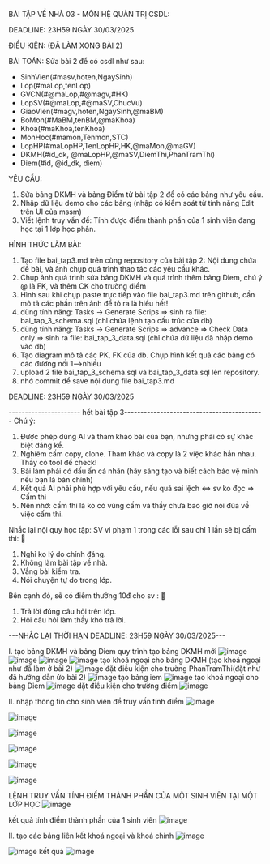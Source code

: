  BÀI TẬP VỀ NHÀ 03 - MÔN HỆ QUẢN TRỊ CSDL:

DEADLINE: 23H59 NGÀY 30/03/2025

ĐIỀU KIỆN: (ĐÃ LÀM XONG BÀI 2)

BÀI TOÁN: Sửa bài 2 để có csdl như sau:
  + SinhVien(#masv,hoten,NgaySinh)
  + Lop(#maLop,tenLop)
  + GVCN(#@maLop,#@magv,#HK)
  + LopSV(#@maLop,#@maSV,ChucVu)
  + GiaoVien(#magv,hoten,NgaySinh,@maBM)
  + BoMon(#MaBM,tenBM,@maKhoa)
  + Khoa(#maKhoa,tenKhoa)
  + MonHoc(#mamon,Tenmon,STC)
  + LopHP(#maLopHP,TenLopHP,HK,@maMon,@maGV)
  + DKMH(#id_dk, @maLopHP,@maSV,DiemThi,PhanTramThi)
  + Diem(#id, @id_dk, diem)

YÊU CẦU:
1. Sửa bảng DKMH và bảng Điểm từ bài tập 2 để có các bảng như yêu cầu.
2. Nhập dữ liệu demo cho các bảng (nhập có kiểm soát từ tính năng Edit trên UI của mssm)
3. Viết lệnh truy vấn để: Tính được điểm thành phần của 1 sinh viên đang học tại 1 lớp học phần.

HÌNH THỨC LÀM BÀI:
1. Tạo file bai_tap3.md trên cùng repository của bài tập 2:
   Nội dung chứa đề bài, và ảnh chụp quá trình thao tác các yêu cầu khác.
2. Chụp ảnh quá trình sửa bảng DKMH và quá trình thêm bảng Diem, chú ý @ là FK, và thêm CK cho trường điểm
3. Hình sau khi chụp paste trực tiếp vào file bai_tap3.md trên github, cần mô tả các phần trên ảnh để tỏ ra là hiểu hết!
4. dùng tính năng: Tasks -> Generate Scrips => sinh ra file: bai_tap_3_schema.sql  (chỉ chứa lệnh tạo cấu trúc của db)
5. dùng tính năng: Tasks -> Generate Scrips => advance => Check Data only => sinh ra file: bai_tap_3_data.sql  (chỉ chứa dữ liệu đã nhập demo vào db)
6. Tạo diagram mô tả các PK, FK của db. Chụp hình kết quả các bảng có các đường nối 1-->nhiều
7. upload 2 file  bai_tap_3_schema.sql và bai_tap_3_data.sql lên repository.
8. nhớ commit để save nội dung file bai_tap3.md

DEADLINE: 23H59 NGÀY 30/03/2025

---------------------- hết bài tập 3-------------------------------------------
Chú ý:
1. Được phép dùng AI và tham khảo bài của bạn, nhưng phải có sự khác biệt đáng kể.
2. Nghiêm cấm copy, clone. Tham khảo và copy là 2 việc khác hẳn nhau. Thầy có tool để check!
3. Bài làm phải có dấu ấn cá nhân (hãy sáng tạo và biết cách bảo vệ mình nếu bạn là bản chính)
4. Kết quả AI phải phù hợp với yêu cầu, nếu quá sai lệch <=> sv ko đọc => Cấm thi
5. Nên nhớ: cấm thi là ko có vùng cấm và thầy chưa bao giờ nói đùa về việc cấm thi.

Nhắc lại nội quy học tập:
SV vi phạm 1 trong các lỗi sau chỉ 1 lần sẽ bị cấm thi: 🚫
1. Nghỉ ko lý do chính đáng.
2. Không làm bài tập về nhà.
3. Vắng bài kiểm tra.
4. Nói chuyện tự do trong lớp.

Bên cạnh đó, sẽ có điểm thưởng 10đ cho sv :  🎁
1. Trả lời đúng câu hỏi trên lớp.
2. Hỏi câu hỏi làm thầy khó trả lời.

---NHẮC LẠI THỜI HẠN DEADLINE: 23H59 NGÀY 30/03/2025---


I. tạo bảng DKMH và bảng Diem
quy trình tạo bảng DKMH mới 
![image](https://github.com/user-attachments/assets/0cdd9f69-642e-4f2f-8103-0f14c1fd9470)
![image](https://github.com/user-attachments/assets/e8ed183f-b0df-40ad-b4b8-507467abec18)
![image](https://github.com/user-attachments/assets/de622d3f-fc31-4cca-a39c-f7afd4692c19)
![image](https://github.com/user-attachments/assets/83dfe4f0-c565-4ffd-83ff-5f9bd4f039b3)
tạo khoá ngoại cho bảng DKMH (tạo khoá ngoại như đã làm ở bài 2)
![image](https://github.com/user-attachments/assets/67da61b7-7e05-46be-89f6-876ec61625ee)
đặt điều kiện cho trường PhanTramThi(đặt như đã hướng dẫn ửo bài 2)
![image](https://github.com/user-attachments/assets/62f2a984-f170-4866-9a57-610a3a58de78)
tạo bảng iem
![image](https://github.com/user-attachments/assets/f8e27689-96a3-4c35-90da-3c3c10432d4a)
tạo khoá ngoại cho bảng Diem
![image](https://github.com/user-attachments/assets/c176ad96-84c1-437f-95a9-d38e78691b29)
dặt điều kiện cho trường điểm 
![image](https://github.com/user-attachments/assets/f723b5f3-a601-4504-947f-20ef1505a656)

II. nhập thông tin cho sinh viên để truy vấn tính điểm 
![image](https://github.com/user-attachments/assets/f651e441-c3c2-4b39-bc87-1f2badff3548)

![image](https://github.com/user-attachments/assets/7434e397-0de9-45b3-973b-e0252ce3000b)


![image](https://github.com/user-attachments/assets/465ea681-7142-43ca-83de-3e1a71efac8a)


![image](https://github.com/user-attachments/assets/e1654d1a-d500-4c8a-8415-eee8f75fe9d9)

![image](https://github.com/user-attachments/assets/a96f5f13-3b79-4c7e-be98-7e283fc63e6f)

![image](https://github.com/user-attachments/assets/437d6930-d841-45fe-b297-c2a0791aef1f)

LỆNH TRUY VẤN TÍNH ĐIỂM THÀNH PHẦN CỦA MỘT SINH VIÊN TẠI MỘT LỚP HỌC 
![image](https://github.com/user-attachments/assets/2be8dedd-dd6b-49b3-8afc-7b104b68a454)


kết quả tính điểm thành phần của 1 sinh viên
![image](https://github.com/user-attachments/assets/2c4d272c-8f6c-4208-9b72-3ec375fefa19)


II. tạo các bảng liên kết khoá ngoại và khoá chính 
![image](https://github.com/user-attachments/assets/e42d78a9-e9ef-435e-b642-87b4706a195c)

![image](https://github.com/user-attachments/assets/5177c967-d6a5-4b77-bc22-9cd4887e1b21)
kết quả
![image](https://github.com/user-attachments/assets/5eac931b-ae57-4537-9907-acf5fc3cdd2e)

    
